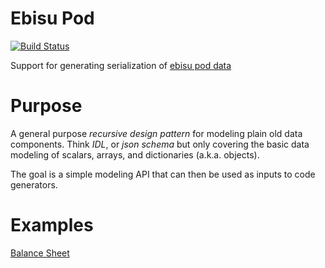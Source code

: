 # Ebisu Pod

[![Build Status](https://drone.io/github.com/patefacio/ebisu_pod/status.png)](https://drone.io/github.com/patefacio/ebisu_pod/latest)

Support for generating serialization of [ebisu pod data](https://github.com/patefacio/ebisu_pod)

# Purpose

A general purpose *recursive design pattern* for modeling plain old
data components. Think *IDL*, or *json schema* but only covering the
basic data modeling of scalars, arrays, and dictionaries
(a.k.a. objects).

The goal is a simple modeling API that can then be used as inputs to
code generators.


# Examples

[Balance Sheet](lib/example/balance_sheet)
